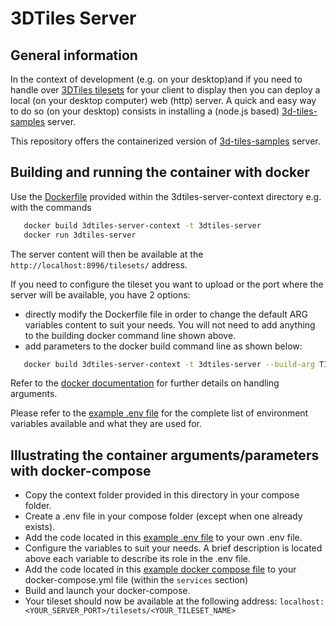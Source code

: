 # 3DTiles Server

## General information

In the context of development (e.g. on your desktop)and if you need to handle over [3DTiles tilesets](https://github.com/AnalyticalGraphicsInc/3d-tiles) for your client to display then you can deploy a local (on your desktop computer) web (http) server. 
A quick and easy way to do so (on your desktop) consists in installing a (node.js based) [3d-tiles-samples](https://github.com/AnalyticalGraphicsInc/3d-tiles-samples) server.

This repository offers the containerized version of [3d-tiles-samples](https://github.com/AnalyticalGraphicsInc/3d-tiles-samples) server.

## Building and running the container with docker

Use the [Dockerfile](Dockerfile) provided within the 3dtiles-server-context directory e.g. with the commands

```bash
   docker build 3dtiles-server-context -t 3dtiles-server
   docker run 3dtiles-server
```

The server content will then be available at the `http://localhost:8996/tilesets/` address.

If you need to configure the tileset you want to upload or the port where the server will be available, you have 2 options:

- directly modify the Dockerfile file in order to change the default ARG variables content to suit your needs. You will not need to add anything to the building docker command line shown above.
- add parameters to the docker build command line as shown below:

```bash
   docker build 3dtiles-server-context -t 3dtiles-server --build-arg TILESET_SOURCE=<Your_Tileset_Source>
```

Refer to the [docker documentation](https://docs.docker.com/engine/reference/commandline/build/#set-build-time-variables---build-arg) for further details on handling arguments.

Please refer to the [example .env file](./Example/.env) for the complete list of environment variables available and what they are used for.

## Illustrating the container arguments/parameters with docker-compose

- Copy the context folder provided in this directory in your compose folder.
- Create a .env file in your compose folder (except when one already exists).
- Add the code located in this [example .env file](./Example/.env) to your own .env file.
- Configure the variables to suit your needs. A brief description is located above each variable to describe its role in the .env file.
- Add the code located in this [example docker compose file](./Example/docker-compose.yml) to your docker-compose.yml file (within the `services` section)
- Build and launch your docker-compose.
- Your tileset should now be available at the following address: `localhost:<YOUR_SERVER_PORT>/tilesets/<YOUR_TILESET_NAME>`
